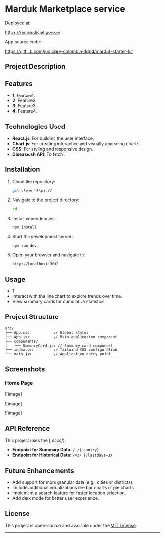 # Marduk Marketplace service

Deployed at: 

https://ramajudicial.gov.co/

App source code:

https://github.com/judiciary-colombia-ddpd/marduk-starter-kit

## Project Description

## Features

- **1**: Feature1.
- **2**: Feature2.
- **3**: Feature3.
- **4**: Feature4.

## Technologies Used

- **React.js**: For building the user interface.
- **Chart.js**: For creating interactive and visually appealing charts.
- **CSS**: For styling and responsive design.
- **Disease.sh API**: To fetch  .

## Installation

1. Clone the repository:
   ```bash
   git clone https:// 
   ```

2. Navigate to the project directory:
   ```bash
   cd  
   ```

3. Install dependencies:
   ```bash
   npm install
   ```

4. Start the development server:
   ```bash
   npm run dev
   ```

5. Open your browser and navigate to:
   ```
   http://localhost:3002
   ```

## Usage

- 1
- Interact with the line chart to explore trends over time.
- View summary cards for cumulative statistics.

## Project Structure

```plaintext
src/
├── App.css           // Global styles
├── App.jsx           // Main application component
├── components/
│   └── SummaryCard.jsx // Summary card component
├── index.css         // Tailwind CSS configuration
└── main.jsx          // Application entry point
```

## Screenshots

### Home Page
![image] 


![image] 


![image] 



## API Reference

This project uses the [ docs/):

- **Endpoint for Summary Data**: `/ /{country}`
- **Endpoint for Historical Data**: `/v3/ }?lastdays=30`

## Future Enhancements

- Add support for more granular data (e.g., cities or districts).
- Include additional visualizations like bar charts or pie charts.
- Implement a search feature for faster location selection.
- Add dark mode for better user experience.

## License

This project is open-source and available under the [MIT License](LICENSE).

---
